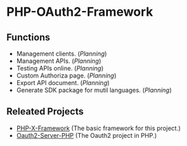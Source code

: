 # PHP-OAuth2-Framework

## Functions
- Management clients. (*Planning*)
- Management APIs. (*Planning*)
- Testing APIs online. (*Planning*)
- Custom Authoriza page. (*Planning*)
- Export API document. (*Planning*)
- Generate SDK package for mutil languages. (*Planning*)

## Releated Projects
- [PHP-X-Framework](https://github.com/MichaelLuthor/php-x-framework) (The basic framework for this project.)
- [Oauth2-Server-PHP](https://github.com/bshaffer/oauth2-server-php) (The Oauth2 project in PHP.)

